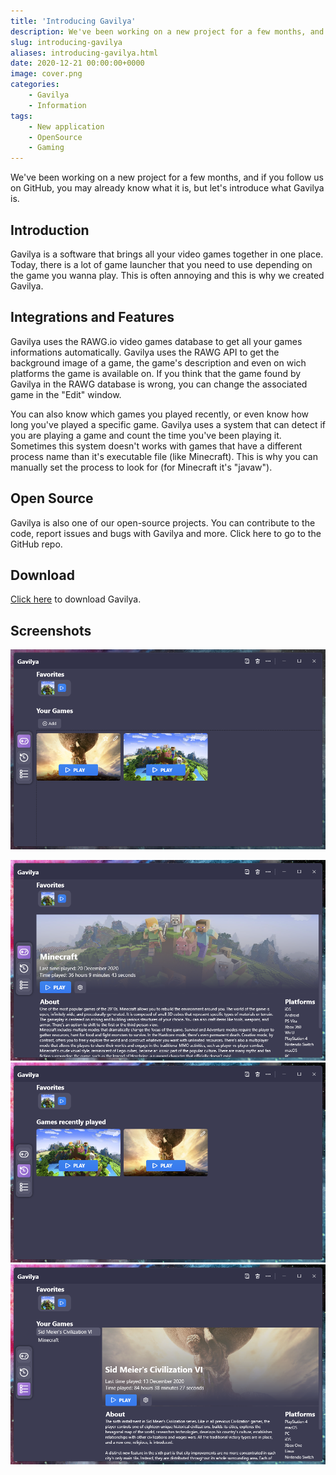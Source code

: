 ```yaml
---
title: 'Introducing Gavilya'
description: We've been working on a new project for a few months, and it is Gavilya.
slug: introducing-gavilya
aliases: introducing-gavilya.html
date: 2020-12-21 00:00:00+0000
image: cover.png
categories:
    - Gavilya
    - Information
tags:
    - New application
    - OpenSource
    - Gaming
---
```

We've been working on a new project for a few months, and if you follow us on GitHub, you may already know what it is, but let's introduce what Gavilya is.

## Introduction
Gavilya is a software that brings all your video games together in one place. Today, there is a lot of game launcher that you need to use depending on the game you wanna play. This is often annoying and this is why we created Gavilya.

## Integrations and Features
Gavilya uses the RAWG.io video games database to get all your games informations automatically. Gavilya uses the RAWG API to get the background image of a game, the game's description and even on wich platforms the game is available on. If you think that the game found by Gavilya in the RAWG database is wrong, you can change the associated game in the "Edit" window.

You can also know which games you played recently, or even know how long you've played a specific game. Gavilya uses a system that can detect if you are playing a game and count the time you've been playing it. Sometimes this system doesn't works with games that have a different process name than it's executable file (like Minecraft). This is why you can manually set the process to look for (for Minecraft it's "javaw").

## Open Source
Gavilya is also one of our open-source projects. You can contribute to the code, report issues and bugs with Gavilya and more. Click here to go to the GitHub repo.

## Download
[Click here](https://bit.ly/Gavilya) to download Gavilya.

## Screenshots

![The "Your Games" page of Gavilya.](cover.png)

![The "Game Information" page of Gavilya.](2.png)
![The "Games recently played" page of Gavilya.](3.png)
![The "Your Games - List" page of Gavilya.](4.png)
